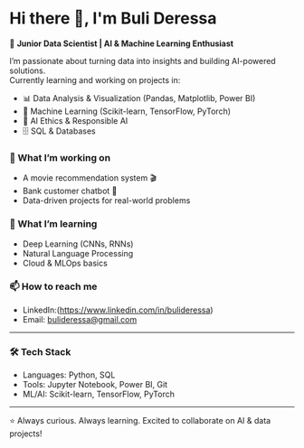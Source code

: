 # Hi there 👋, I'm Buli Deressa

🚀 **Junior Data Scientist | AI & Machine Learning Enthusiast**

I’m passionate about turning data into insights and building AI-powered solutions.  
Currently learning and working on projects in:
- 📊 Data Analysis & Visualization (Pandas, Matplotlib, Power BI)  
- 🤖 Machine Learning (Scikit-learn, TensorFlow, PyTorch)  
- 🧠 AI Ethics & Responsible AI  
- 🗄️ SQL & Databases  

### 🔭 What I’m working on
- A movie recommendation system 🎬  
- Bank customer chatbot 🤝  
- Data-driven projects for real-world problems  

### 🌱 What I’m learning
- Deep Learning (CNNs, RNNs)  
- Natural Language Processing  
- Cloud & MLOps basics  

### 📫 How to reach me
- LinkedIn:(https://www.linkedin.com/in/bulideressa)
- Email: bulideressa@gmail.com
   

---

### 🛠️ Tech Stack
- Languages: Python, SQL 
- Tools: Jupyter Notebook, Power BI, Git  
- ML/AI: Scikit-learn, TensorFlow, PyTorch  

---


⭐ Always curious. Always learning. Excited to collaborate on AI & data projects!
